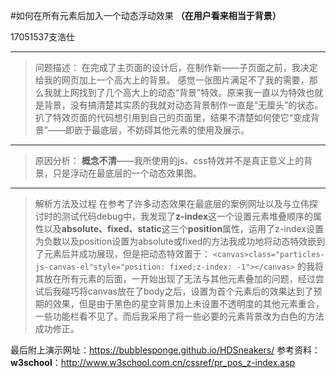 ﻿#如何在所有元素后加入一个动态浮动效果
**（在用户看来相当于背景）**
                                                                  
17051537支浩仕

------
>问题描述：
在完成了主页面的设计后，在制作新——子页面之前，我决定给我的网页加上一个高大上的背景。
感觉一张图片满足不了我的需要，那么我就上网找到了几个高大上的动态“背景”特效。原来我一直以为特效也就是背景，没有搞清楚其实质的我就对动态背景制作一直是“无厘头”的状态。
扒了特效页面的代码想引用到自己的页面里，结果不清楚如何使它“变成背景”——即嵌于最底层，不妨碍其他元素的使用及展示。

------
>原因分析：
**概念不清**——我所使用的js、css特效并不是真正意义上的背景，只是浮动在最底层的一个动态效果图。

------
>解析方法及过程
在参考了许多动态效果在最底层的案例网址以及与立伟探讨时的测试代码debug中，我发现了**z-index**这一个设置元素堆叠顺序的属性以及**absolute、fixed、static**这三个**position**属性，运用了z-index设置为负数以及position设置为absolute或fixed的方法我成功地将动态特效嵌到了元素后并成功展现，但是把动态特效置于：
`<canvas>class="particles-js-canvas-el"style="position: fixed;z-index: -1"></canvas>`
的我将其放在所有元素的后面，一开始出现了无法与其他元素叠加的问题，经过尝试后我碰巧将canvas放在了body之后，设置为首个元素后的效果达到了预期的效果，但是由于黑色的星空背景加上未设置不透明度的其他元素重合，一些功能栏看不见了。而后我采用了将一些必要的元素背景改为白色的方法成功修正。


最后附上演示网址：https://bubblesponge.github.io/HDSneakers/
参考资料：**w3school**：http://www.w3school.com.cn/cssref/pr_pos_z-index.asp